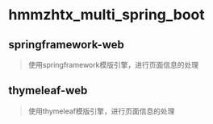 # hmmzhtx_multi_spring_boot
## springframework-web
>使用springframework模版引擎，进行页面信息的处理
## thymeleaf-web
>使用thymeleaf模版引擎，进行页面信息的处理
